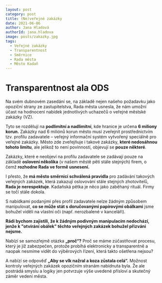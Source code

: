 ```yaml
---
layout: post
category: post
title: (Ne)veřejné zakázky 
date: 2021-06-06
author: Jana Hladová
authorId: jana.hladova
image: posts/zakazky.jpg
tags:
  - Veřejné zakázky
  - Transparentnost
  - Směrnice
  - Rada města
  - Město Kadaň
---
```



# Transparentnost ala ODS


Na svém dubnovém zasedání se, na základě nejen našeho požadavku jako opoziční strany ze zastupitelstva, Rada města usnesla, že nám umožní účast na hodnocení nabídek jednotlivých uchazečů o veřejné městské zakázky (VZ). 

Tyto se rozdělují na **podlimitní a nadlimitní**, kde hranice je určena **6 miliony korun.** 
Zakázky nad 6 miliónů korun město musí zveřejnit prostřednictvím tzv. profilu zadavatele – veřejný informační systém vytvořený speciálně pro veřejné zakázky. Město zde zveřejňuje i takové zakázky, **které nedosáhnou tohoto limitu**, ale jelikož to není povinností, objevují se **pouze některé**.

Zakázky, které e neobjeví na profilu zadavatele se zadávají pouze na základě **oslovení několika** (v našem městě pěti stále stejných) firem, o čemž **rozhodne Rada ve formě usnesení.**

I přesto, že **má město směrnicí schválená pravidla** pro zadávání takových veřejných zakázek, která zakazují oslovování stále stejných zhotovitelů, **Rada je nerespektuje**. Kadaňská pětka je něco jako zaběhaný rituál. Firmy se točí stále dokola. 

S nabídkami podanými přes profil zadavatele nelze žádným způsobem manipulovat, **co se může stát s doručovanými papírovými obálkami** jsme bohužel viděli na vlastní oči (např. nerozbalené v kanceláři). 

**Rádi bychom zajistili, že k žádným podivným manipulacím nedochází, jenže k "otvírání obálek" těchto veřejných zakázek bohužel přizváni nejsme.**

Nabízí se samozřejmě otázka **„proč“?** 
Proč se máme zúčastňovat procesu, který je již zabezpečen, protože probíhá elektronicky a transparentně a naopak nesmíme vidět do výběrových řízení, která takto ošetřena nejsou? 

A nabízí se odpověď **„Aby se vlk nažral a koza zůstala celá“.** 
Možnost kontroly veřejných zakázek opozičním stranám nabídnuta byla. Že ale postrádá smyslu a logiky jen potvrzuje výše uvedené přísloví a skutečný záměr vedení města.


